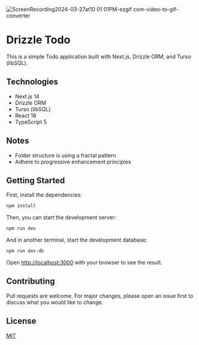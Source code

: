 ![ScreenRecording2024-03-27at10 01 01PM-ezgif com-video-to-gif-converter](https://github.com/itaysarfaty/drizzle_todo/assets/46969951/79edc0b1-f9d5-48c6-86d6-5c86f9bfd17c)

# Drizzle Todo
This is a simple Todo application built with Next.js, Drizzle ORM, and Turso (libSQL).

## Technologies

-   Next.js 14
-   Drizzle ORM
-   Turso (libSQL)
-   React 18
-   TypeScript 5

## Notes

-  Folder structure is using a fractal pattern
-  Adhere to progressive enhancement principles
  

## Getting Started

First, install the dependencies:

```sh
npm install
```

Then, you can start the development server:

```sh
npm run dev
```

And in another terminal, start the development database:

```sh
npm run dev-db
```

Open [http://localhost:3000](http://localhost:3000) with your browser to see the result.


## Contributing

Pull requests are welcome. For major changes, please open an issue first to discuss what you would like to change.

## License

[MIT](https://choosealicense.com/licenses/mit/)
